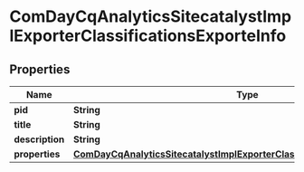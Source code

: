 
# ComDayCqAnalyticsSitecatalystImplExporterClassificationsExporteInfo

## Properties
Name | Type | Description | Notes
------------ | ------------- | ------------- | -------------
**pid** | **String** |  |  [optional]
**title** | **String** |  |  [optional]
**description** | **String** |  |  [optional]
**properties** | [**ComDayCqAnalyticsSitecatalystImplExporterClassificationsExporteProperties**](ComDayCqAnalyticsSitecatalystImplExporterClassificationsExporteProperties.md) |  |  [optional]



